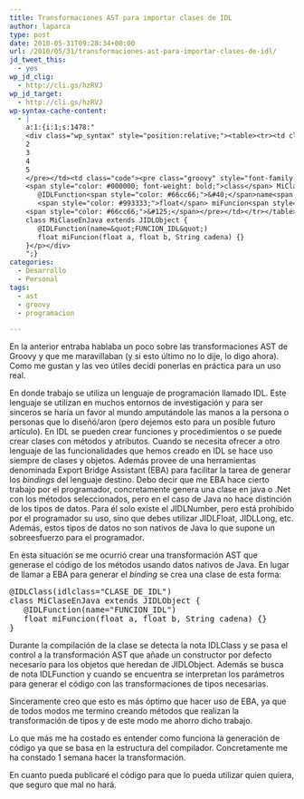 ```yaml
---
title: Transformaciones AST para importar clases de IDL
author: laparca
type: post
date: 2010-05-31T09:28:34+00:00
url: /2010/05/31/transformaciones-ast-para-importar-clases-de-idl/
jd_tweet_this:
  - yes
wp_jd_clig:
  - http://cli.gs/hzRVJ
wp_jd_target:
  - http://cli.gs/hzRVJ
wp-syntax-cache-content:
  - |
    a:1:{i:1;s:1478:"
    <div class="wp_syntax" style="position:relative;"><table><tr><td class="line_numbers"><pre>1
    2
    3
    4
    5
    </pre></td><td class="code"><pre class="groovy" style="font-family:monospace;">@IDLClass<span style="color: #66cc66;">&#40;</span>idlclass<span style="color: #66cc66;">=</span><span style="color: #ff0000;">&quot;CLASE_DE_IDL&quot;</span><span style="color: #66cc66;">&#41;</span>
    <span style="color: #000000; font-weight: bold;">class</span> MiClaseEnJava <span style="color: #000000; font-weight: bold;">extends</span> JIDLObject <span style="color: #66cc66;">&#123;</span>
       @IDLFunction<span style="color: #66cc66;">&#40;</span>name<span style="color: #66cc66;">=</span><span style="color: #ff0000;">&quot;FUNCION_IDL&quot;</span><span style="color: #66cc66;">&#41;</span>
       <span style="color: #993333;">float</span> miFuncion<span style="color: #66cc66;">&#40;</span><span style="color: #993333;">float</span> a, <span style="color: #993333;">float</span> b, <span style="color: #aaaadd; font-weight: bold;">String</span> cadena<span style="color: #66cc66;">&#41;</span> <span style="color: #66cc66;">&#123;</span><span style="color: #66cc66;">&#125;</span>
    <span style="color: #66cc66;">&#125;</span></pre></td></tr></table><p class="theCode" style="display:none;">@IDLClass(idlclass=&quot;CLASE_DE_IDL&quot;)
    class MiClaseEnJava extends JIDLObject {
       @IDLFunction(name=&quot;FUNCION_IDL&quot;)
       float miFuncion(float a, float b, String cadena) {}
    }</p></div>
    ";}
categories:
  - Desarrollo
  - Personal
tags:
  - ast
  - groovy
  - programacion

---
```

En la anterior entraba hablaba un poco sobre las transformaciones AST de Groovy y que me maravillaban (y si esto último no lo dije, lo digo ahora). Como me gustan y las veo útiles decidí ponerlas en práctica para un uso real.

En donde trabajo se utiliza un lenguaje de programación llamado IDL. Este lenguaje se utilizan en muchos entornos de investigación y para ser sinceros se haría un favor al mundo amputándole las manos a la persona o personas que lo diseñó/aron (pero dejemos esto para un posible futuro artículo). En IDL se pueden crear funciones y procedimientos o se puede crear clases con métodos y atributos. Cuando se necesita ofrecer a otro lenguaje de las funcionalidades que hemos creado en IDL se hace uso siempre de clases y objetos. Además provee de una herramientas denominada Export Bridge Assistant (EBA) para facilitar la tarea de generar los _bindings_ del lenguaje destino. Debo decir que me EBA hace cierto trabajo por el programador, concretamente genera una clase en java o .Net con los métodos seleccionados, pero en el caso de Java no hace distinción de los tipos de datos. Para él solo existe el JIDLNumber, pero está prohibido por el programador su uso, sino que debes utilizar JIDLFloat, JIDLLong, etc. Además, estos tipos de datos no son nativos de Java lo que supone un sobreesfuerzo para el programador.

En esta situación se me ocurrió crear una transformación AST que generase el código de los métodos usando datos nativos de Java. En lugar de llamar a EBA para generar el _binding_ se crea una clase de esta forma:

<pre lang="Groovy" line="1">@IDLClass(idlclass="CLASE_DE_IDL")
class MiClaseEnJava extends JIDLObject {
   @IDLFunction(name="FUNCION_IDL")
   float miFuncion(float a, float b, String cadena) {}
}
</pre>

Durante la compilación de la clase se detecta la nota IDLClass y se pasa el control a la transformación AST que añade un constructor por defecto necesario para los objetos que heredan de JIDLObject. Además se busca de nota IDLFunction y cuando se encuentra se interpretan los parámetros para generar el código con las transformaciones de tipos necesarias.

Sinceramente creo que esto es más óptimo que hacer uso de EBA, ya que de todos modos me termino creando métodos que realizan la transformación de tipos y de este modo me ahorro dicho trabajo.

Lo que más me ha costado es entender como funciona la generación de código ya que se basa en la estructura del compilador. Concretamente me ha constado 1 semana hacer la transformación.

En cuanto pueda publicaré el código para que lo pueda utilizar quien quiera, que seguro que mal no hará.